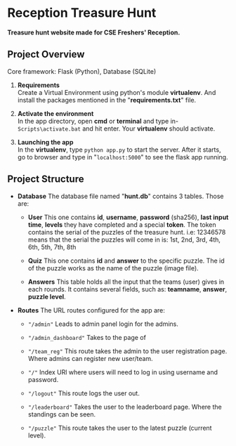 # Reception Treasure Hunt
**Treasure hunt website made for CSE Freshers' Reception.**

##  Project Overview
Core framework: Flask (Python), Database (SQLite)
 1. **Requirements** <br>
 Create a Virtual Environment using python's module **virtualenv**. And install the packages mentioned in the "**requirements.txt**" file.

2. **Activate the environment** <br>
In the app directory, open **cmd** or **terminal** and type in- `Scripts\activate.bat` and hit enter. Your **virtualenv** should activate.

3. **Launching the app**<br>
In the **virtualenv**, type `python app.py` to start the server. After it starts, go to browser and type in "`localhost:5000`" to see the flask app running.

## Project Structure
 - **Database**
 The database file named "**hunt.db**" contains 3 tables. Those are: 
 
	 - **User**
	 This one contains **id**, **username**, **password** (sha256), **last input time**, **levels** they have completed and a special **token**. The token contains the serial of the puzzles of the treasure hunt. i.e: 12346578 means that the serial the puzzles will come in is: 1st, 2nd, 3rd, 4th, 6th, 5th, 7th, 8th

	- **Quiz**
	This one contains **id** and **answer** to the specific puzzle. The id of the puzzle works as the name of the puzzle (image file).

	- **Answers**
	This table holds all the input that the teams (user) gives in each rounds. It contains several fields, such as: **teamname**, **answer**, **puzzle level**.
 
 - **Routes**
The URL routes configured for the app are: 
	 - `"/admin"`
	 Leads to admin panel login for the admins.
	- `"/admin_dashboard"`
Takes to the page of 
	- `"/team_reg"`
	This route takes the admin to the user registration page. Where admins can register new user/team.

	- `"/"`
		Index URl where users will need to log in using username and password.
	- `"/logout"`
	This route logs the user out.
	- `"/leaderboard"`
	Takes the user to the leaderboard page. Where the standings can be seen.
	- `"/puzzle"`
	This route takes the user to the latest puzzle (current level).
